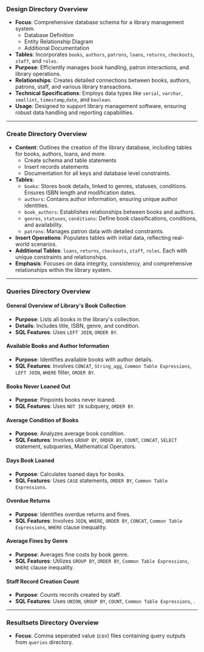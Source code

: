

### Design Directory Overview

- **Focus**: Comprehensive database schema for a library management system.
    - Database Definition
    - Entity Relationship Diagram
    - Additional Documentation
- **Tables**: Incorporates `books`, `authors`, `patrons`, `loans`, `returns`, `checkouts`, `staff`, and `roles`.
- **Purpose**: Efficiently manages book handling, patron interactions, and library operations.
- **Relationships**: Creates detailed connections between books, authors, patrons, staff, and various library transactions.
- **Technical Specifications**: Employs data types like `serial`, `varchar`, `smallint`, `timestamp`,`date`, and `boolean`.
- **Usage**: Designed to support library management software, ensuring robust data handling and reporting capabilities.

---

### Create Directory Overview

- **Content**: Outlines the creation of the library database, including tables for books, authors, loans, and more.
    - Create schema and table statements
    - Insert records statements
    - Documentation for all keys and database level constraints.     
- **Tables**: 
  - `books`: Stores book details, linked to genres, statuses, conditions. Ensures ISBN length and modification dates.
  - `authors`: Contains author information, ensuring unique author identities.
  - `book_authors`: Establishes relationships between books and authors.
  - `genres`, `statuses`, `conditions`: Define book classifications, conditions, and availability.
  - `patrons`: Manages patron data with detailed constraints.
- **Insert Operations**: Populates tables with initial data, reflecting real-world scenarios.
- **Additional Tables**: `loans`, `returns`, `checkouts`, `staff`, `roles`. Each with unique constraints and relationships.
- **Emphasis**: Focuses on data integrity, consistency, and comprehensive relationships within the library system.

---

### Queries Directory Overview

#### General Overview of Library's Book Collection
- **Purpose**: Lists all books in the library's collection.
- **Details**: Includes title, ISBN, genre, and condition.
- **SQL Features**: Uses `LEFT JOIN`, `ORDER BY`.

#### Available Books and Author Information
- **Purpose**: Identifies available books with author details.
- **SQL Features**: Involves `CONCAT`, `String_agg`, `Common Table Expressions`, `LEFT JOIN`, `WHERE` filter, `ORDER BY`.

#### Books Never Loaned Out
- **Purpose**: Pinpoints books never loaned.
- **SQL Features**: Uses `NOT IN` subquery, `ORDER BY`.

#### Average Condition of Books
- **Purpose**: Analyzes average book condition.
- **SQL Features**: Involves `GROUP BY`, `ORDER BY`, `COUNT`, `CONCAT`, `SELECT` statement, subqueries, Mathematical Operators.

#### Days Book Loaned
- **Purpose**: Calculates loaned days for books.
- **SQL Features**: Uses `CASE` statements, `ORDER BY`, `Common Table Expressions`.

#### Overdue Returns
- **Purpose**: Identifies overdue returns and fines.
- **SQL Features**: Involves `JOIN`, `WHERE`, `ORDER BY`, `CONCAT`, `Common Table Expressions`, `WHERE` clause inequality.

#### Average Fines by Genre
- **Purpose**: Averages fine costs by book genre.
- **SQL Features**: Utilizes `GROUP BY`, `ORDER BY`, `Common Table Expressions`, `WHERE` clause inequality.

#### Staff Record Creation Count
- **Purpose**: Counts records created by staff.
- **SQL Features**: Uses `UNION`, `GROUP BY`, `COUNT`, `Common Table Expressions`, .

---

### Resultsets Directory Overview

- **Focus**: Comma seperated value (csv) files containing query outputs from `queries` directory.

